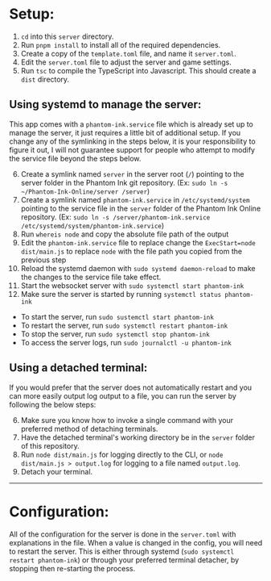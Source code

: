 # Setup:
1. `cd` into this `server` directory.
2. Run `pnpm install` to install all of the required dependencies.
3. Create a copy of the `template.toml` file, and name it `server.toml`.
4. Edit the `server.toml` file to adjust the server and game settings.
5. Run `tsc` to compile the TypeScript into Javascript. This should create a
`dist` directory.


## Using systemd to manage the server:
This app comes with a `phantom-ink.service` file which is already set up to
manage the server, it just requires a little bit of additional setup. If you
change any of the symlinking in the steps below, it is your responsibility to
figure it out, I will not guarantee support for people who attempt to modify
the service file beyond the steps below.

6. Create a symlink named `server` in the server root (`/`) pointing to the
server folder in the Phantom Ink git repository.
(Ex: `sudo ln -s ~/Phantom-Ink-Online/server /server`)
7. Create a symlink named `phantom-ink.service` in `/etc/systemd/system`
pointing to the service file in the `server` folder of the Phantom Ink Online
repository. (Ex: `sudo ln -s /server/phantom-ink.service /etc/systemd/system/phantom-ink.service`)
8. Run `whereis node` and copy the absolute file path of the output
9. Edit the `phantom-ink.service` file to replace change the
`ExecStart=node dist/main.js` to replace `node` with the file path you copied
from the previous step
10. Reload the systemd daemon with `sudo systemd daemon-reload` to make the
changes to the service file take effect.
11. Start the websocket server with `sudo systemctl start phantom-ink`
12. Make sure the server is started by running `systemctl status phantom-ink`

* To start the server, run `sudo sustemctl start phantom-ink`
* To restart the server, run `sudo systemctl restart phantom-ink`
* To stop the server, run `sudo systemctl stop phantom-ink`
* To access the server logs, run `sudo journalctl -u phantom-ink`


## Using a detached terminal:
If you would prefer that the server does not automatically restart and you can
more easily output log output to a file, you can run the server by following
the below steps:

6. Make sure you know how to invoke a single command with your preferred method
of detaching terminals.
7. Have the detached terminal's working directory be in the `server` folder of
this repository.
8. Run `node dist/main.js` for logging directly to the CLI, or
`node dist/main.js > output.log` for logging to a file named `output.log`.
9. Detach your terminal.


---

# Configuration:
All of the configuration for the server is done in the `server.toml` with
explanations in the file. When a value is changed in the config, you will need
to restart the server. This is either through systemd
(`sudo systemctl restart phantom-ink`) or through your preferred terminal
detacher, by stopping then re-starting the process.